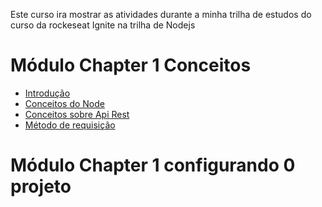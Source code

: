 Este curso ira mostrar as atividades durante a minha trilha de estudos do curso da rockeseat Ignite na trilha de Nodejs

# Módulo Chapter 1 Conceitos

- [Introdução]()
- [Conceitos do Node]()
- [Conceitos sobre Api Rest]()
- [Método de requisição]()

# Módulo Chapter 1 configurando 0 projeto
